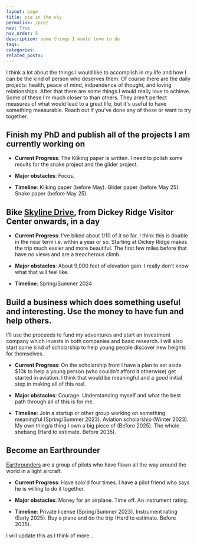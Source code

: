 ```yaml
---
layout: page
title: pie in the sky
permalink: /pie/
nav: True
nav_order: 5
description: some things I would love to do
tags: 
categories: 
related_posts: 
---
```


I think a lot about the things I would like to accomplish in my life and how I can be the kind
of person who deserves them. Of course there are the daily projects: health, peace of mind, indpendence of thought, 
and loving relationships. After that there are some 
things I would really love to achieve. Some of these I'm much closer to than others. They aren't 
perfect measures of what would lead to a great life, but it's useful to have something measurable. Reach out
if you've done any of these or want to try together.


## Finish my PhD and publish all of the projects I am currently working on

- **Current Progress**: The Kiiking paper is written. I need to polish some results for the snake project and the glider project.


- **Major obstacles**: Focus.


- **Timeline**: Kiiking paper (before May). Glider paper (before May 25). Snake paper (before May 25).

## Bike [Skyline Drive](https://www.nps.gov/shen/planyourvisit/driving-skyline-drive.htm), from Dickey Ridge Visitor Center onwards, in a day

- **Current Progress**: I've biked about 1/10 of it so far. I think this is doable in the near term i.e. within a year or so. Starting
at Dickey Ridge makes the trip much easier and more beautiful. The first few miles before that have no views and are a treacherous
climb.

- **Major obstacles**: About 9,000 feet of elevation gain. I really don't know what that will feel like.


- **Timeline**: Spring/Summer 2024


## Build a business which does something useful and interesting. Use the money to have fun and help others.
I'll use the proceeds to fund my adventures and start an investment company which invests 
in both companies and basic research. I will also start some kind of scholarship to help young people discover new heights for themselves.  

- **Current Progress**: On the scholarship front I have a plan to set aside $10k 
to help a young person (who couldn't afford it otherwise) get started in aviation. I think that would be 
meaningful and a good initial step in making all of this real. 


- **Major obstacles**: Courage. Understanding myself and what the best path through all of this is for me.


- **Timeline**: Join a startup or other group working on something meaningful (Spring/Summer 2023). Aviation scholarship (Winter 2023). 
My own thing/a thing I own a big piece of (Before 2025). The whole shebang (Hard to estimate. Before 2035).

## Become an Earthrounder
[Earthrounders](https://www.earthrounders.com/index.php) are a group of pilots who have flown all the way around the 
world in a light aircraft.

- **Current Progress**: Have solo'd four times. I have a pilot friend who says he is willing to do it together.


- **Major obstacles**: Money for an airplane. Time off. An instrument rating.


- **Timeline**: Private license (Spring/Summer 2023). Instrument rating (Early 2025). Buy a plane and do the trip (Hard to estimate. Before 2035).

I will update this as I think of more...
